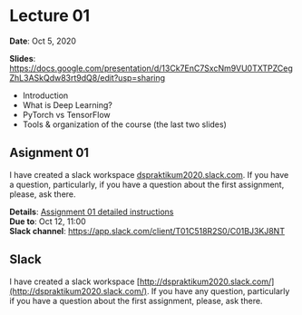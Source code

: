 # Lecture 01

**Date**: Oct 5, 2020

**Slides**: https://docs.google.com/presentation/d/13Ck7EnC7SxcNm9VU0TXTPZCegZhL3ASkQdw83rt9dQ8/edit?usp=sharing

* Introduction
* What is Deep Learning?
* PyTorch vs TensorFlow
* Tools & organization of the course (the last two slides)

## Asignment 01

I have created a slack workspace [dspraktikum2020.slack.com](http://dspraktikum2020.slack.com/). If you have a question, particularly, if you have a question about the first assignment, please, ask there.

**Details**: [Assignment 01 detailed instructions](assignment01.md)  
**Due to**: Oct 12, 11:00  
**Slack channel**: https://app.slack.com/client/T01C518R2S0/C01BJ3KJ8NT

## Slack

I have created a slack workspace [http://dspraktikum2020.slack.com/](http://dspraktikum2020.slack.com/). If you have any question, particularly if you have a question about the first assignment, please, ask there.
